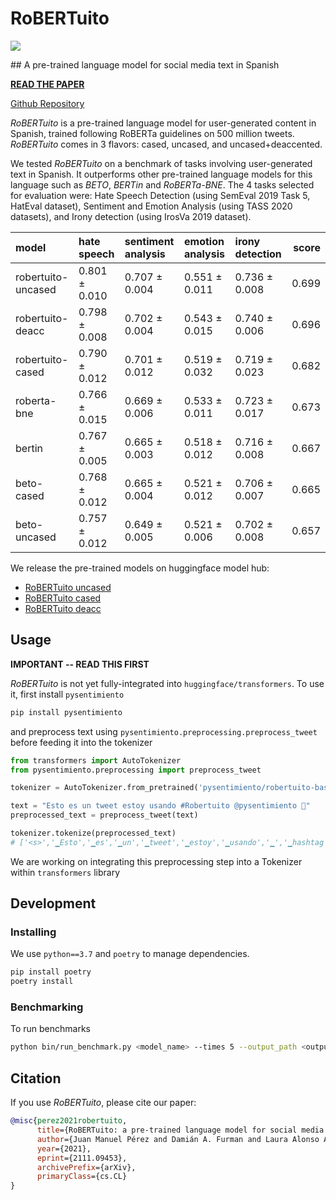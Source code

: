 # RoBERTuito

<p>
<a href="https://console.tiyaro.ai/explore?q=pysentimiento/robertuito-&pub=pysentimient"> <img src="https://tiyaro-public-docs.s3.us-west-2.amazonaws.com/assets/try_on_tiyaro_badge.svg"></a>
</p>
## A pre-trained language model for social media text in Spanish

[**READ THE PAPER**](https://arxiv.org/abs/2111.09453)

[Github Repository](https://github.com/pysentimiento/robertuito)

*RoBERTuito* is a pre-trained language model for user-generated content in Spanish, trained following RoBERTa guidelines on 500 million tweets. *RoBERTuito* comes in 3 flavors: cased, uncased, and uncased+deaccented.

We tested *RoBERTuito* on a benchmark of tasks involving user-generated text in Spanish. It outperforms other pre-trained language models for this language such as *BETO*, *BERTin* and *RoBERTa-BNE*. The 4 tasks selected for evaluation were: Hate Speech Detection (using SemEval 2019 Task 5, HatEval dataset), Sentiment and Emotion Analysis (using TASS 2020 datasets), and Irony detection (using IrosVa 2019 dataset).

| model              | hate speech     | sentiment analysis   | emotion analysis   | irony detection  |   score |
|:-------------------|:----------------|:---------------------|:-------------------|:-----------------|---------:|
| robertuito-uncased | 0.801 ± 0.010  | 0.707 ± 0.004       | 0.551 ± 0.011     | 0.736 ± 0.008   | 0.699  |
| robertuito-deacc   | 0.798 ± 0.008  | 0.702 ± 0.004       | 0.543 ± 0.015     | 0.740 ± 0.006   | 0.696  |
| robertuito-cased   | 0.790 ± 0.012  | 0.701 ± 0.012       | 0.519 ± 0.032     | 0.719 ± 0.023   | 0.682  |
| roberta-bne        | 0.766 ± 0.015  | 0.669 ± 0.006       | 0.533 ± 0.011     | 0.723 ± 0.017   | 0.673  |
| bertin             | 0.767 ± 0.005  | 0.665 ± 0.003       | 0.518 ± 0.012     | 0.716 ± 0.008   | 0.667  |
| beto-cased         | 0.768 ± 0.012  | 0.665 ± 0.004       | 0.521 ± 0.012     | 0.706 ± 0.007   | 0.665  |
| beto-uncased       | 0.757 ± 0.012  | 0.649 ± 0.005       | 0.521 ± 0.006     | 0.702 ± 0.008   | 0.657  |


We release the pre-trained models on huggingface model hub:

- [RoBERTuito uncased](https://huggingface.co/pysentimiento/robertuito-base-uncased)
- [RoBERTuito cased](https://huggingface.co/pysentimiento/robertuito-base-cased)
- [RoBERTuito deacc](https://huggingface.co/pysentimiento/robertuito-base-deacc)

## Usage

**IMPORTANT -- READ THIS FIRST**

*RoBERTuito* is not yet fully-integrated into `huggingface/transformers`. To use it, first install `pysentimiento`

```bash
pip install pysentimiento
```

and preprocess text using `pysentimiento.preprocessing.preprocess_tweet` before feeding it into the tokenizer

```python
from transformers import AutoTokenizer
from pysentimiento.preprocessing import preprocess_tweet

tokenizer = AutoTokenizer.from_pretrained('pysentimiento/robertuito-base-cased')

text = "Esto es un tweet estoy usando #Robertuito @pysentimiento 🤣"
preprocessed_text = preprocess_tweet(text)

tokenizer.tokenize(preprocessed_text)
# ['<s>','▁Esto','▁es','▁un','▁tweet','▁estoy','▁usando','▁','▁hashtag','▁','▁ro','bert','uito','▁@usuario','▁','▁emoji','▁cara','▁revolviéndose','▁de','▁la','▁risa','▁emoji','</s>']
```

We are working on integrating this preprocessing step into a Tokenizer within `transformers` library

## Development

### Installing

We use `python==3.7` and `poetry` to manage dependencies.

```bash
pip install poetry
poetry install
```

### Benchmarking

To run benchmarks

```bash
python bin/run_benchmark.py <model_name> --times 5 --output_path <output_path>
```


## Citation

If you use *RoBERTuito*, please cite our paper:

```bibtex
@misc{perez2021robertuito,
      title={RoBERTuito: a pre-trained language model for social media text in Spanish},
      author={Juan Manuel Pérez and Damián A. Furman and Laura Alonso Alemany and Franco Luque},
      year={2021},
      eprint={2111.09453},
      archivePrefix={arXiv},
      primaryClass={cs.CL}
}
```
